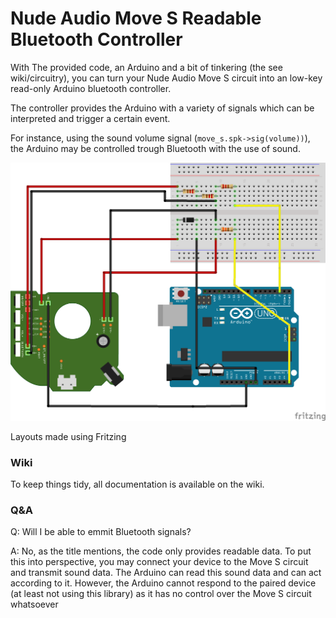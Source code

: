 # Nude Audio Move S Readable Bluetooth Controller

With The provided code, an Arduino and a bit of tinkering (the see wiki/circuitry), you can turn your Nude Audio Move S circuit into an
low-key read-only Arduino bluetooth controller.

The controller provides the Arduino with a variety of signals which can be interpreted and trigger a certain event.

For instance, using the sound volume signal (```move_s.spk->sig(volume))```), the Arduino may be controlled trough Bluetooth with the use of sound.   

![Setup](img/MoveS_BT-Controller_bb.png)

Layouts made using Fritzing

### Wiki
To keep things tidy, all documentation is available on the wiki.

### Q&A

Q: Will I be able to emmit Bluetooth signals?

A: No, as the title mentions, the code only provides readable data. To put this into perspective, you may
   connect your device to the Move S circuit and transmit sound data. The Arduino can read this sound data and can act according to it.
   However, the Arduino cannot respond to the paired device (at least not using this library) as it has no control over the Move S circuit whatsoever

